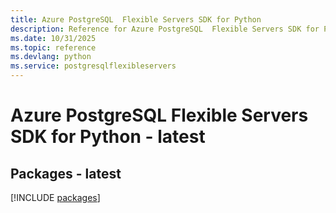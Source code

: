 ```yaml
---
title: Azure PostgreSQL  Flexible Servers SDK for Python
description: Reference for Azure PostgreSQL  Flexible Servers SDK for Python
ms.date: 10/31/2025
ms.topic: reference
ms.devlang: python
ms.service: postgresqlflexibleservers
---
```

# Azure PostgreSQL  Flexible Servers SDK for Python - latest
## Packages - latest
[!INCLUDE [packages](postgresql--flexible-servers-index.md)]